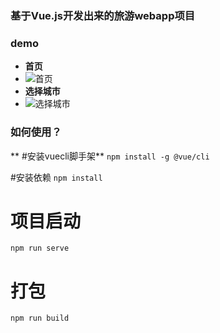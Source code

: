 ### 基于Vue.js开发出来的旅游webapp项目
###  **demo** 

-  **首页** 
- ![首页](https://images.gitee.com/uploads/images/2019/0513/114345_8d3eaf64_1138914.png "TIM截图20190513114255.png")
-  **选择城市** 
- ![选择城市](https://images.gitee.com/uploads/images/2019/0513/114444_fb2c61b3_1138914.png "TIM截图20190513114308.png")


### 如何使用？
 **
#安装vuecli脚手架** 
`npm install -g @vue/cli`

#安装依赖
`npm install`

# 项目启动
`npm run serve`


# 打包
`npm run build`

